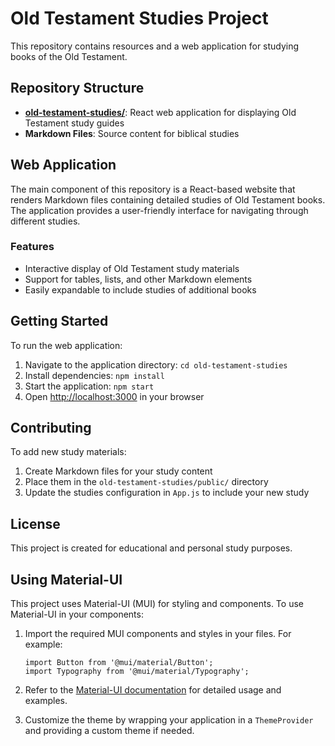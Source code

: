 # Old Testament Studies Project

This repository contains resources and a web application for studying books of the Old Testament.

## Repository Structure

- **[old-testament-studies/](./old-testament-studies/)**: React web application for displaying Old Testament study guides
- **Markdown Files**: Source content for biblical studies

## Web Application

The main component of this repository is a React-based website that renders Markdown files containing detailed studies of Old Testament books. The application provides a user-friendly interface for navigating through different studies.

### Features

- Interactive display of Old Testament study materials
- Support for tables, lists, and other Markdown elements
- Easily expandable to include studies of additional books

## Getting Started

To run the web application:

1. Navigate to the application directory: `cd old-testament-studies`
2. Install dependencies: `npm install`
3. Start the application: `npm start`
4. Open [http://localhost:3000](http://localhost:3000) in your browser

## Contributing

To add new study materials:

1. Create Markdown files for your study content
2. Place them in the `old-testament-studies/public/` directory
3. Update the studies configuration in `App.js` to include your new study

## License

This project is created for educational and personal study purposes.

## Using Material-UI

This project uses Material-UI (MUI) for styling and components. To use Material-UI in your components:

1. Import the required MUI components and styles in your files. For example:

   ```tsx
   import Button from '@mui/material/Button';
   import Typography from '@mui/material/Typography';
   ```

2. Refer to the [Material-UI documentation](https://mui.com/) for detailed usage and examples.

3. Customize the theme by wrapping your application in a `ThemeProvider` and providing a custom theme if needed.
